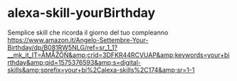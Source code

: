 # alexa-skill-yourBirthday
Semplice skill che ricorda il giorno del tuo compleanno https://www.amazon.it/Angelo-Settembre-Your-Birthday/dp/B081RW5NLG/ref=sr_1_1?__mk_it_IT=ÅMÅŽÕÑ&amp;crid=3DFKR44RCVUAP&amp;keywords=your+birthday&amp;qid=1575376593&amp;s=digital-skills&amp;sprefix=your+bi%2Calexa-skills%2C174&amp;sr=1-1
